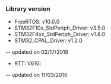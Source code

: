 ### Library version

* FreeRTOS: v10.0.0
* STM32F10x_StdPeriph_Driver: v3.5.0
* STM32F4xx_StdPeriph_Driver: v1.8.0
* STM32_CPAL_Driver: v1.2.0

-- updated on 02/17/2018

* RTT: V610i

-- updated on 11/03/2016

